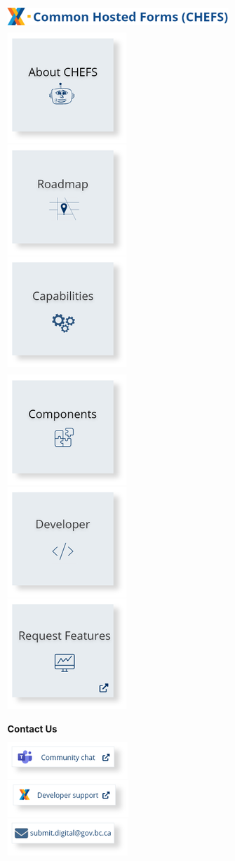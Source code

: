 
![img](images/chefs_text.png)

 [![img](images/about-chefs.png) ](About-CHEFS) 
[![img](images/roadmap.png) ](Product-Roadmap)
  [![img](images/capabilities.png) ](CHEFS-Capabilities)

 [![img](images/components.png) ](CHEFS-Components) 
[![img](images/developer.png) ](Developer)[![img](images/request_features.png) ](https://chefs-fider.apps.silver.devops.gov.bc.ca//)


 ## Contact Us
[![img](images/community_chat.png) ](https://teams.microsoft.com/l/channel/19%3a34b9d4b4deb54eebaa9be8bc1ccf02f7%40thread.tacv2/CHEFS?groupId=bef8086f-20c7-43a4-bd07-29ce764e818c&tenantId=6fdb5200-3d0d-4a8a-b036-d3685e359adc)
[![img](images/developer_support.png) ](https://chat.developer.gov.bc.ca/channel/common-components)
<a href="mailto:submit.digital@gov.bc.ca?subject=Subject%20Line&body=Body%20Text" target="_blank">
  <img src="images/email.png" alt="Image description">
</a> 





